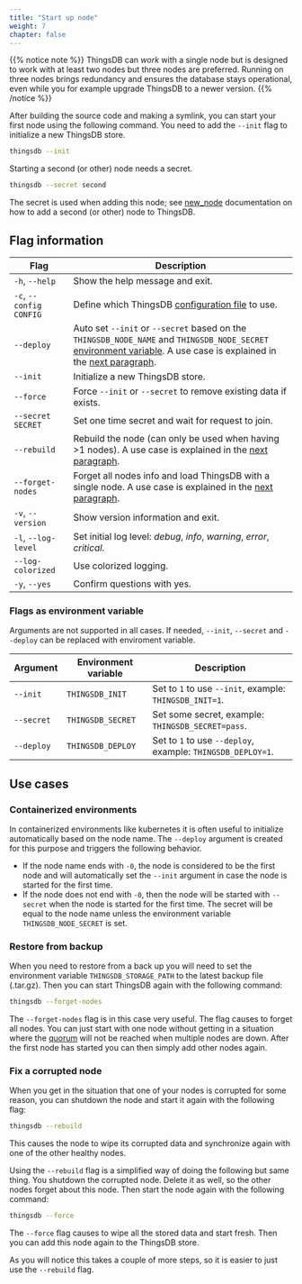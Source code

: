 ```yaml
---
title: "Start up node"
weight: 7
chapter: false
---
```


{{% notice note %}}
ThingsDB can _work_ with a single node but is designed to work with at least two nodes but three nodes are preferred.
Running on three nodes brings redundancy and ensures the database stays operational, even while you for example upgrade ThingsDB to a newer version.
{{% /notice %}}

After building the source code and making a symlink, you can start your first node using the following command. You need to add the `--init` flag to initialize a new ThingsDB store.

```bash
thingsdb --init
```

Starting a second (or other) node needs a secret.

```bash
thingsdb --secret second
```

The secret is used when adding this node; see [new_node](../../thingsdb-api/new_node) documentation on how to add a second (or other) node to ThingsDB.

## Flag information

| Flag                    | Description                                                                                                                                                                                                          |
| ----------------------- | -------------------------------------------------------------------------------------------------------------------------------------------------------------------------------------------------------------------- |
| `-h`, `--help`          | Show the help message and exit.                                                                                                                                                                                      |
| `-c`, `--config CONFIG` | Define which ThingsDB [configuration file](https://github.com/thingsdb/ThingsDB/blob/main/thingsdb.example.conf) to use.                                                                                           |
| `--deploy`              | Auto set `--init` or `--secret` based on the `THINGSDB_NODE_NAME` and `THINGSDB_NODE_SECRET` [environment variable](../configuration). A use case is explained in the [next paragraph](#containerized-environments). |
| `--init`                | Initialize a new ThingsDB store.                                                                                                                                                                                     |
| `--force`               | Force `--init` or `--secret` to remove existing data if exists.                                                                                                                                                      |
| `--secret SECRET`       | Set one time secret and wait for request to join.                                                                                                                                                                    |
| `--rebuild`             | Rebuild the node (can only be used when having >1 nodes). A use case is explained in the [next paragraph](#fix-a-corrupted-node).                                                                                    |
| `--forget-nodes`        | Forget all nodes info and load ThingsDB with a single node. A use case is explained in the [next paragraph](#restore-from-backup).                                                                                   |
| `-v`, `--version`       | Show version information and exit.                                                                                                                                                                                   |
| `-l`, `--log-level`     | Set initial log level: _debug_, _info_, _warning_, _error_, _critical_.                                                                                                                                              |
| `--log-colorized`       | Use colorized logging.                                                                                                                                                                                               |
| `-y`, `--yes`           | Confirm questions with yes.                                                                                                                                                                                          |

### Flags as environment variable
Arguments are not supported in all cases. If needed, `--init`, `--secret` and `--deploy` can be replaced with enviroment variable.

Argument   | Environment variable | Description
---------- | -------------------- | -----------
`--init`   | `THINGSDB_INIT`      | Set to `1` to use `--init`, example: `THINGSDB_INIT=1`.
`--secret` | `THINGSDB_SECRET`    | Set some secret, example: `THINGSDB_SECRET=pass`.
`--deploy` | `THINGSDB_DEPLOY`    | Set to `1` to use `--deploy`, example: `THINGSDB_DEPLOY=1`.


## Use cases

### Containerized environments

In containerized environments like kubernetes it is often useful to initialize automatically based on the node name.
The `--deploy` argument is created for this purpose and triggers the following behavior.

- If the node name ends with `-0`, the node is considered to be the first node and will automatically set
  the `--init` argument in case the node is started for the first time.
- If the node does not end with `-0`, then the node will be started with `--secret` when the node is started
  for the first time. The secret will be equal to the node name unless the environment
  variable `THINGSDB_NODE_SECRET` is set.

### Restore from backup

When you need to restore from a back up you will need to set the environment variable `THINGSDB_STORAGE_PATH` to the latest backup file (.tar.gz). Then you can start ThingsDB again with the following command:

```bash
thingsdb --forget-nodes
```

The `--forget-nodes` flag is in this case very useful. The flag causes to forget all nodes. You can just start with one node without getting in a situation where the [quorum](../../overview/dictionary) will not be reached when multiple nodes are down. After the first node has started you can then simply add other nodes again.

### Fix a corrupted node

When you get in the situation that one of your nodes is corrupted for some reason, you can shutdown the node and start it again with the following flag:

```bash
thingsdb --rebuild
```

This causes the node to wipe its corrupted data and synchronize again with one of the other healthy nodes.

Using the `--rebuild` flag is a simplified way of doing the following but same thing. You shutdown the corrupted node. Delete it as well, so the other nodes forget about this node. Then start the node again with the following command:

```bash
thingsdb --force
```

The `--force` flag causes to wipe all the stored data and start fresh. Then you can add this node again to the ThingsDB store.

As you will notice this takes a couple of more steps, so it is easier to just use the `--rebuild` flag.
